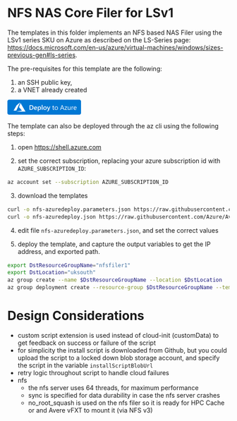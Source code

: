 # NFS NAS Core Filer for LSv1

The templates in this folder implements an NFS based NAS Filer using the LSv1 series SKU on Azure as described on the LS-Series page: https://docs.microsoft.com/en-us/azure/virtual-machines/windows/sizes-previous-gen#ls-series.

The pre-requisites for this template are the following:
1. an SSH public key,
2. a VNET already created

<a href="https://portal.azure.com/#create/Microsoft.Template/uri/https%3A%2F%2Fraw.githubusercontent.com%2FAzure%2FAvere%2Fmain%2Fsrc%2Ftutorials%2Fnfsfiler-LSv1%2Fnfs-azuredeploy.json" target="_blank">
<img src="https://raw.githubusercontent.com/Azure/azure-quickstart-templates/master/1-CONTRIBUTION-GUIDE/images/deploytoazure.png"/>
</a>

The template can also be deployed through the az cli using the following steps:

1. open https://shell.azure.com

2. set the correct subscription, replacing your azure subscription id with `AZURE_SUBSCRIPTION_ID`:

```bash
az account set --subscription AZURE_SUBSCRIPTION_ID
```

3. download the templates

```bash
curl -o nfs-azuredeploy.parameters.json https://raw.githubusercontent.com/Azure/Avere/main/src/tutorials/nfsfiler-LSv1/nfs-azuredeploy.parameters.json
curl -o nfs-azuredeploy.json https://raw.githubusercontent.com/Azure/Avere/main/src/tutorials/nfsfiler-LSv1/nfs-azuredeploy.json
```
4. edit file `nfs-azuredeploy.parameters.json`, and set the correct values

5. deploy the template, and capture the output variables to get the IP address, and exported path.

```bash
export DstResourceGroupName="nfsfiler1"
export DstLocation="uksouth"
az group create --name $DstResourceGroupName --location $DstLocation
az group deployment create --resource-group $DstResourceGroupName --template-file nfs-azuredeploy.json --parameters @nfs-azuredeploy.parameters.json
```

# Design Considerations

* custom script extension is used instead of cloud-init (customData) to get feedback on success or failure of the script
* for simplicity the install script is downloaded from Github, but you could upload the script to a locked down blob storage account, and specify the script in the variable `installScriptBlobUrl` 
* retry logic throughout script to handle cloud failures
* nfs
  * the nfs server uses 64 threads, for maximum performance
  * sync is specified for data durability in case the nfs server crashes
  * no_root_squash is used on the nfs filer so it is ready for HPC Cache or and Avere vFXT to mount it (via NFS v3)